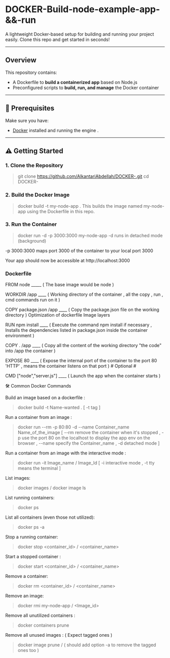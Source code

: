# DOCKER-Build-node-example-app-&&-run


A lightweight Docker-based setup for building and running your project easily. Clone this repo and get started in seconds!

---

## Overview

This repository contains:

- A Dockerfile to **build a containerized app** based on Node.js
- Preconfigured scripts to **build, run, and manage** the Docker container

---

## 🔧 Prerequisites

Make sure you have:

- [Docker](https://docs.docker.com/get-docker/) installed and running  the engine .

---

## ⚠️ Getting Started

### 1. Clone the Repository


   > git clone https://github.com/AlkantariAbdellah/DOCKER-.git
   > cd DOCKER-
### 2. Build the Docker Image


  > docker build -t my-node-app .
This builds the image named my-node-app using the Dockerfile in this repo.

### 3. Run the Container


  > docker run -d -p 3000:3000 my-node-app
  -d runs in detached mode (background)

  -p 3000:3000 maps port 3000 of the container to your local port 3000

   Your app should now be accessible at http://localhost:3000


   ###  Dockerfile 

   FROM node     _____  ( The base image would be node  ) 
    
   WORKDIR /app     ____   (  Working directory of the container , all the copy , run , cmd commands run on it   )
    
   COPY package.json /app    ____    (  Copy the package.json file on the working directory ) Optimization of dockerfile Image layers 
    
   RUN npm install   ____      (  Execute the command npm install if necessary , Installs the dependencies listed in package.json inside the container environment  )
    
   COPY . /app   ____     (  Copy all the content of the working directory "the code"  into /app the container )
    
   EXPOSE 80    ____     (  Expose the internal  port of the container to the port 80 'HTTP' , means the container listens on that port ) # Optional #

   CMD ["node","server.js"]   ____      (  Launch the app when the container starts  )

🛠️ Common Docker Commands

Build an image based on a dockerfile :

   > docker build -t Name-wanted .    [ -t tag ]

Run a container from an image   :

   > docker run --rm -p 80:80 -d --name Container_name Name_of_the_image  [ --rm remove the container when it's stopped , -p use the port 80 on the localhost to display the app env on the browser , --name specify the Container_name , -d  detached mode  ]

Run a container from an image  with the interactive mode :

   > docker run -it  Image_name / Image_Id  [  -i  interactive mode ,  -t  tty means the terminal ]

List images:

   > docker images  /  docker image ls 
   
List running containers:

   > docker ps

List all containers (even those not utilized):

   > docker ps -a
   
Stop a running container:

   > docker stop <container_id> / <container_name>

Start a stopped container :

   > docker start <container_id> / <container_name>

Remove a container:

   > docker rm <container_id>  / <container_name>
   
Remove an image:
 
   > docker rmi my-node-app / <Image_id>

Remove all unutilized containers :

   > docker containers prune

Remove all unused images : ( Expect tagged ones )

   >  docker image prune /  (  should add option -a to remove the tagged ones too )
